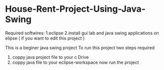 # House-Rent-Project-Using-Java-Swing
Required softwires:
1.eclipse
2.install gui lab and java swing applications on elipse ( if you want to edit this project ) 

This is a beginer java swing project 
To run this project two steps required 
1. coppy java project file to your c Drive
2. coppy java file to your eclipse-workspace
   now run the project


   
